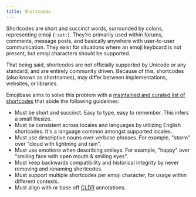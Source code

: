 ```yaml
---
title: Shortcodes
---
```


Shortcodes are short and succinct words, surrounded by colons, representing emoji (`:cat:`). They're
primarily used within forums, comments, message posts, and basically anywhere with user-to-user
communication. They exist for situations where an emoji keyboard is not present, but emoji
characters should be supported.

That being said, shortcodes are not officially supported by Unicode or any standard, and are
entirely community driven. Because of this, shortcodes (also known as shortnames), may differ
between implementations, websites, or libraries.

Emojibase aims to solve this problem with a
[maintained and curated list of shortcodes](https://github.com/milesj/emojibase/blob/master/packages/generator/src/resources/shortcodes.ts)
that abide the following guidelines:

- Must be short and succinct. Easy to type, easy to remember. This infers a small filesize.
- Must be consistent across locales and languages by utilizing English shortcodes. It's a language
  common amongst supported locales.
- Must use descriptive nouns over verbose phrases. For example, "storm" over "cloud with lightning
  and rain".
- Must use emotions when describing smileys. For example, "happy" over "smiling face with open mouth
  & smiling eyes".
- Must keep backwards compatibility and historical integrity by never removing and renaming
  shortcodes.
- Must support multiple shortcodes per emoji character, for usage within different contexts.
- Must align with or base off [CLDR](http://cldr.unicode.org/index/downloads/cldr-36) annotations.
